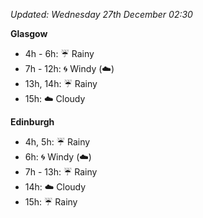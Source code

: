 *Updated: Wednesday 27th December 02:30*

**Glasgow**

* 4h - 6h: :umbrella: Rainy
* 7h - 12h: :cyclone: Windy (:cloud:)
* 13h, 14h: :umbrella: Rainy
* 15h: :cloud: Cloudy

**Edinburgh**

* 4h, 5h: :umbrella: Rainy
* 6h: :cyclone: Windy (:cloud:)
* 7h - 13h: :umbrella: Rainy
* 14h: :cloud: Cloudy
* 15h: :umbrella: Rainy
